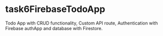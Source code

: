 # task6FirebaseTodoApp
Todo App with CRUD functionality, Custom API route, Authentication with Firebase authApp and database with Firestore.
